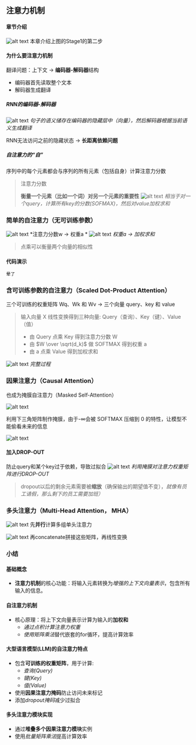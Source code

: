 注意力机制
---

#### 章节介绍
![alt text](images/build-a-llm/image_rename24.png)
本章介绍上图的Stage1的第二步

#### 为什么要注意力机制
翻译问题：上下文
-> **编码器-解码器**结构

- 编码器首先读取整个文本
- 解码器生成翻译

##### RNN的编码器-解码器
![alt text](images/build-a-llm/image_rename16.png)
*句子的语义储存在编码器的隐藏层中（向量），然后解码器根据当前语义生成翻译*

RNN无法访问之前的隐藏状态 -> **长距离依赖问题**

##### 自注意力的“自”

 序列中的每个元素都会与序列的所有元素（包括自身）计算注意力分数

> 注意力分数
>
> **衡量一个元素（比如一个词）对另一个元素的重要性**
> ![alt text](images/build-a-llm/image_rename17.png)
> *相当于对一个query，计算所有key的分数(SOFMAX)，然后对value加权求和*

### 简单的自注意力（无可训练参数）

![alt text](images/build-a-llm/image_rename18.png)
*注意力分数w -> 权重a *
![alt text](images/build-a-llm/image_rename19.png)
*权重a -> 加权求和*

> 点乘可以衡量两个向量的相似性

#### 代码演示
```python
晕了
```

### 含可训练参数的自注意力（Scaled Dot-Product Attention）
三个可训练的权重矩阵 Wq、Wk 和 Wv -> 三个向量 query、key 和 value

> 输入向量 X 线性变换得到三种向量: Query（查询）、Key（键）、Value（值）
>
> - 由 Query 点乘 Key 得到注意力分数 W
> - 由 $W \over \sqrt(d_k)$ 做 SOFTMAX 得到权重 a
> - 由 a 点乘 Value 得到加权求和

![alt text](images/build-a-llm/image_rename22.png)
*完整过程*

### 因果注意力（Causal Attention）
也成为掩膜自注意力（Masked Self-Attention）

![alt text](images/build-a-llm/image_rename23.png)

利用下三角矩阵制作掩膜，由于-∞会被 SOFTMAX 压缩到 0 的特性，让模型不能偷看未来的信息

![alt text](images/build-a-llm/image_rename25.png)

#### 加入DROP-OUT

防止query和某个key过于依赖，导致过拟合
![alt text](images/build-a-llm/image_rename31.png)
*利用掩膜对注意力权重矩阵进行DROP-OUT*

> dropout以后的剩余元素需要被**缩放**（确保输出的期望值不变），*就像有员工请假，那么剩下的员工需要加班）*

### 多头注意力（Multi-Head Attention， MHA）

![alt text](images/build-a-llm/image_rename26.png)
先**并行**计算多组单头注意力



![alt text](images/build-a-llm/image_rename27.png)
再concatenate拼接这些矩阵，再线性变换

### 小结
#### 基础概念
- **注意力机制**的核心功能：将输入元素转换为*增强的上下文向量表示*，包含所有输入的信息。

#### 自注意力机制
- 核心原理：将上下文向量表示计算为输入的**加权和**
  - *通过点积计算注意力权重*
  - *使用矩阵乘法*替代嵌套的for循环，提高计算效率

#### 大型语言模型(LLM)的自注意力特点
- 包含**可训练的权重矩阵**，用于计算:
  - *查询(Query)*
  - *键(Key)*
  - *值(Value)*
- 使用**因果注意力掩码**防止访问未来标记
- 添加*dropout掩码*减少过拟合

#### 多头注意力模块实现
- 通过**堆叠多个因果注意力模块**实例
- 使用*批量矩阵乘法*提高计算效率